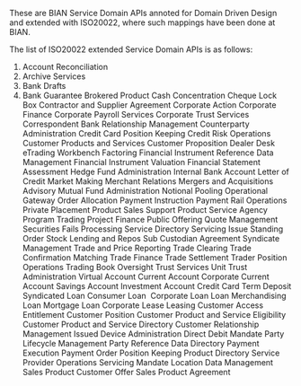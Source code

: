 These are BIAN Service Domain APIs annoted for Domain Driven Design and extended with ISO20022, where such mappings have been done at BIAN.

The list of ISO20022 extended Service Domain APIs is as follows:
1. Account Reconciliation
2. Archive Services
3. Bank Drafts
4. Bank Guarantee
Brokered Product
Cash Concentration
Cheque Lock Box
Contractor and Supplier Agreement
Corporate Action
Corporate Finance
Corporate Payroll Services
Corporate Trust Services
Correspondent Bank Relationship Management
Counterparty Administration
Credit Card Position Keeping
Credit Risk Operations
Customer Products and Services
Customer Proposition
Dealer Desk
eTrading Workbench
Factoring
Financial Instrument Reference Data Management
Financial Instrument Valuation
Financial Statement Assessment
Hedge Fund Administration
Internal Bank Account
Letter of Credit
Market Making
Merchant Relations
Mergers and Acquisitions Advisory
Mutual Fund Administration
Notional Pooling
Operational Gateway
Order Allocation
Payment Instruction
Payment Rail Operations
Private Placement
Product Sales Support
Product Service Agency
Program Trading
Project Finance
Public Offering
Quote Management
Securities Fails Processing
Service Directory
Servicing Issue
Standing Order
Stock Lending and Repos
Sub Custodian Agreement
Syndicate Management
Trade and Price Reporting
Trade Clearing 
Trade Confirmation Matching
Trade Finance
Trade Settlement
Trader Position Operations
Trading Book Oversight
Trust Services
Unit Trust Administration
Virtual Account
Current Account
Corporate Current Account
Savings Account
Investment Account
Credit Card
Term Deposit
Syndicated Loan
Consumer Loan 
Corporate Loan
Loan
Merchandising Loan
Mortgage Loan
Corporate Lease
Leasing
Customer Access Entitlement
Customer Position
Customer Product and Service Eligibility
Customer Product and Service Directory
Customer Relationship Management
Issued Device Administration
Direct Debit Mandate
Party Lifecycle Management
Party Reference Data Directory
Payment Execution
Payment Order
Position Keeping
Product Directory
Service Provider Operations
Servicing Mandate
Location Data Management
Sales Product
Customer Offer
Sales Product Agreement
